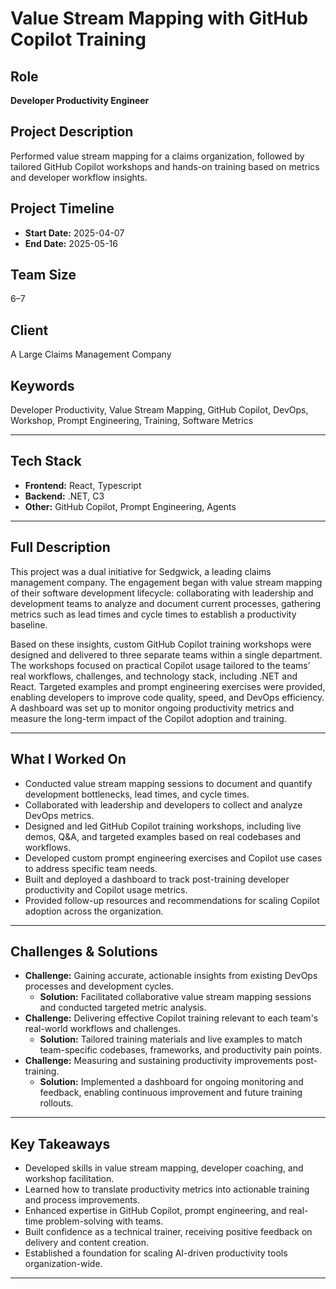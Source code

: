 # Value Stream Mapping with GitHub Copilot Training

## Role

**Developer Productivity Engineer**

## Project Description

Performed value stream mapping for a claims organization, followed by tailored GitHub Copilot workshops and hands-on training based on metrics and developer workflow insights.

## Project Timeline

- **Start Date:** 2025-04-07
- **End Date:** 2025-05-16

## Team Size

6–7

## Client

A Large Claims Management Company

## Keywords

Developer Productivity, Value Stream Mapping, GitHub Copilot, DevOps, Workshop, Prompt Engineering, Training, Software Metrics

---

## Tech Stack

- **Frontend:** React, Typescript
- **Backend:** .NET, C3
- **Other:** GitHub Copilot, Prompt Engineering, Agents

---

## Full Description

This project was a dual initiative for Sedgwick, a leading claims management company. The engagement began with value stream mapping of their software development lifecycle: collaborating with leadership and development teams to analyze and document current processes, gathering metrics such as lead times and cycle times to establish a productivity baseline.

Based on these insights, custom GitHub Copilot training workshops were designed and delivered to three separate teams within a single department. The workshops focused on practical Copilot usage tailored to the teams’ real workflows, challenges, and technology stack, including .NET and React. Targeted examples and prompt engineering exercises were provided, enabling developers to improve code quality, speed, and DevOps efficiency. A dashboard was set up to monitor ongoing productivity metrics and measure the long-term impact of the Copilot adoption and training.

---

## What I Worked On

- Conducted value stream mapping sessions to document and quantify development bottlenecks, lead times, and cycle times.
- Collaborated with leadership and developers to collect and analyze DevOps metrics.
- Designed and led GitHub Copilot training workshops, including live demos, Q&A, and targeted examples based on real codebases and workflows.
- Developed custom prompt engineering exercises and Copilot use cases to address specific team needs.
- Built and deployed a dashboard to track post-training developer productivity and Copilot usage metrics.
- Provided follow-up resources and recommendations for scaling Copilot adoption across the organization.

---

## Challenges & Solutions

- **Challenge:** Gaining accurate, actionable insights from existing DevOps processes and development cycles.
  - **Solution:** Facilitated collaborative value stream mapping sessions and conducted targeted metric analysis.
- **Challenge:** Delivering effective Copilot training relevant to each team's real-world workflows and challenges.
  - **Solution:** Tailored training materials and live examples to match team-specific codebases, frameworks, and productivity pain points.
- **Challenge:** Measuring and sustaining productivity improvements post-training.
  - **Solution:** Implemented a dashboard for ongoing monitoring and feedback, enabling continuous improvement and future training rollouts.

---

## Key Takeaways

- Developed skills in value stream mapping, developer coaching, and workshop facilitation.
- Learned how to translate productivity metrics into actionable training and process improvements.
- Enhanced expertise in GitHub Copilot, prompt engineering, and real-time problem-solving with teams.
- Built confidence as a technical trainer, receiving positive feedback on delivery and content creation.
- Established a foundation for scaling AI-driven productivity tools organization-wide.

---
